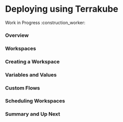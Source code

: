 # Deploying using Terrakube

Work in Progress :construction\_worker:

### Overview

### Workspaces

### Creating a Workspace

### Variables and Values

### Custom Flows

### Scheduling Workspaces

### Summary and Up Next





















